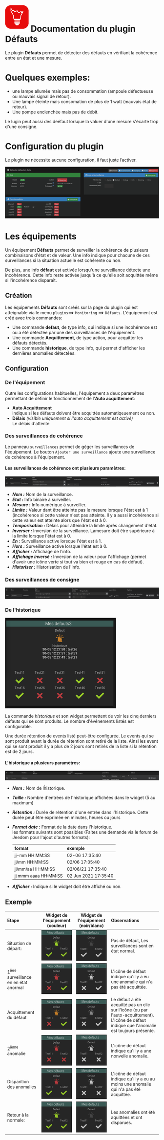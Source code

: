 # ![icon](../images/defauts_icon.png) Documentation du plugin Défauts 

Le plugin **Défauts** permet de détecter des défauts en vérifiant la cohérence entre un état et une mesure.
# Quelques exemples:
- une lampe allumée mais pas de consommation (ampoule défectueuse ou mauvais signal de retour).
- Une lampe éteinte mais consomation de plus de 1 watt (mauvais état de retour).
- Une pompe enclenchée mais pas de débit.

Le lugin peut aussi des deéfaut lorsque la valuer d'une mesure s'écarte trop d'une consigne.

# Configuration du plugin
Le plugin ne nécessite aucune configuration, il faut juste l’activer.

![Page de configuration du plugin](../images/config_plugin.png)

# Les équipements
Un équipement **Défauts** permet de surveiller la cohérence de plusieurs combinaisons d'état et de valeur. Une info
indique pour chacune de ces surveillances si la situation actuelle est cohérente ou non.

De plus, une info **défaut** est activée lorsqu'une surveillance détecte une incohérence. Cette info reste activée
jusqu'à ce qu'elle soit acquittée même si l'incohérence disparaît.

## Création
Les équipements **Défauts** sont créés sur la page du plugin qui est atteignable via le menu `plugins`==> `Monitoring` ==> `Défauts`.
L'équipement est créé avec trois commandes:
+ Une commande **defaut**, de type info, qui indique si une incohérence est ou a été détectée par une des surveillances de l'équipement.
+ Une commande **Acquittement**, de type action, pour acquitter les défauts détectés.
+ Une commande **historique**, de type info, qui permet d'afficher les dernières anomalies détectées.

## Configuration
### De l'équipement
Outre les configurations habituelles, l'équipement a deux paramêtres permettant de définir le fonctionnement de l'**Auto acquittement**:
* **Auto Acquittement**   
   indique si les défauts doivent être acquittés automatiqeuement ou non.
* **Délais** *(visible uniquement si l'auto acquittement est activé)*  
   Le délais d'attente
   
### Des surveillances de cohérence
Le panneau `surveillances` permet de géger les surveillances de l'équipement. Le bouton `Ajouter une surveillance` ajoute une surveillance de cohérence à l'équipement.

#### Les surveillances de cohérence ont plusieurs paramètres:
![configuration d'une surveillance de cohérence](../images/config_surveillance.png)
* ***Nom :*** Nom de la surveillance.
* ***Etat :*** Info binaire à surveiller.
* ***Mesure :*** Info numérique à surveiller.
* ***Limite :*** Valeur dant être atteinte pas le mesure lorsque l'état est à 1 (incohérence si cette valeur n'est pas atteinte. Il y a aussi incohérence si cette valeur est atteinte alors que l'état est à 0.
* ***Temporisation :*** Délais pour atteindre la limite après changement d'état.
* ***Inverser :*** Inversion de la surveillance. Lamesure doit être supérieure à la limite lorsque l'état est à 0.
* ***En :*** Surveillance active lorsque l'état est à 1.
* ***Hors :*** Surveillance active lorsque l'état est à 0.
* ***Afficher :*** Affichage de l'info.
* ***Affichage inversé :*** Inversion de la valeur pour l'affichage (permet d'avoir une icône verte si tout va bien et rouge en cas de défaut).
* ***Historiser :*** Historisation de l'info.

### Des surveillances de consigne
![configuration d'une surveillance de consigne](../images/config_consigne.png)

### De l'historique
![historique](../images/historique.png)

La commande *historique* et son widget permettent de voir les cinq derniers défauts qui se sont produits. Le nombre d'événements listés est configurable.

Une durée rétention de events listé peut-être configurée. Le events qui se sont produit avant la durée de rétention sont retiré de la liste. Ainsi les event qui se sont produit il y a plus de 2 jours sont retirés de la liste si la rétention est de 2 jours.

#### L'historique a plusieurs paramètres:

![configuration de l'historique](../images/config_histo.png)

* ***Nom :*** Nom de lĥistorique.
* ***Taille :***  Nombre d'entrées de l'historique affichées dans le widget (5 au maximum)
* ***Rétention :*** Durée de rétention d'une entrée dans l'historique. Cette durée peut être exprimée en minutes, heures ou jours
* ***Format date :*** Format de la date dans l'historique.    
     les formats suivants sont possibles (Faites une demande via le forum de Jeedom pour l'ajout d'autres formats):

    | format | exemple |
    | ------ | ------- |
    | jj-mm HH:MM:SS | 02-06 17:35:40 |
    | jj/mm HH:MM:SS | 02/06 17:35:40 |
    | jj/mm/aa HH:MM:SS | 02/06/21 17:35:40 |
    | jj mmm aaaa HH:MM:SS | 02 Jun 2021 17:35:40 |

* ***Afficher :*** Indique si le widget doit être affiché ou non.

## Exemple

| Etape | Widget de l'équipement (couleur) | Widget de l'équipement (noir/blanc) | Observations |
| :---- | :----:  | :----: | :---- |
| Situation de départ: | ![](../images/defauts_initial.png "Etat initial") | ![](../images/defauts_initial_bw.png "Etat initial") | Pas de défaut, Les surveillances sont en état normal. |
| 1<sup>ière</sup> surveillance en en état anormal | ![](../images/defauts_premier_defaut.png) | ![](../images/defauts_premier_defaut_bw.png) | L'icône de défaut indique qu'il y a eu une anomalie qui n'a pas été acquittée. |
| Acquittement du défaut | ![](../images/defauts_acquitte.png) | ![](../images/defauts_acquitte_bw.png) | Le défaut a été acquitté pas un clic sur l'icône (ou par l'auto-acquittement). L'Icône de défaut indique que l'anomalie est toujours présente. |
| 2<sup>ième</sup> anomalie |![](../images/defauts_deuxieme_defaut.png) | ![](../images/defauts_deuxieme_defaut_bw.png) | L'icône de défaut indique qu'il y a une nonvelle anomalie. |
| Disparition des anomalies |![](../images/defauts_plus_de_defaut_pas_acquitte.png) | ![](../images/defauts_plus_de_defaut_pas_acquitte_bw.png) | L'icône de défaut indique qu'il y a eu au moins une anomalie qui n'a pas été acquittée. |
| Retour à la normale: | ![](../images/defauts_initial.png "Etat initial") | ![](../images/defauts_initial_bw.png "Etat initial") | Les anomalies ont été aquittées et ont disparues. |
